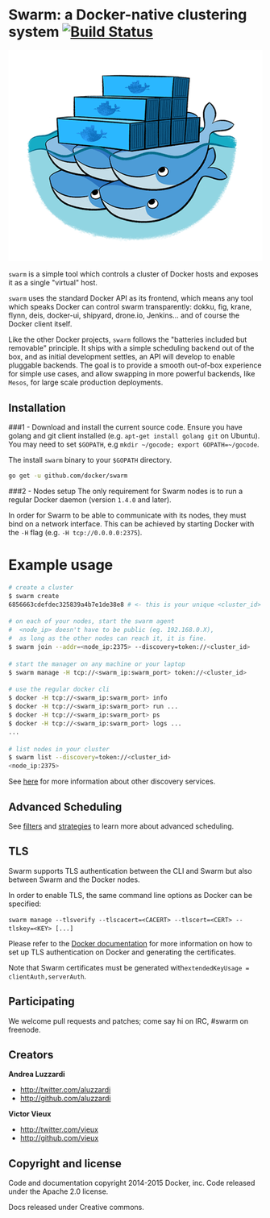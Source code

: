 # Swarm: a Docker-native clustering system [![Build Status](https://travis-ci.org/docker/swarm.svg?branch=master)](https://travis-ci.org/docker/swarm)

![Docker Swarm Logo](logo.png?raw=true "Docker Swarm Logo")

`swarm` is a simple tool which controls a cluster of Docker hosts and exposes it
as a single "virtual" host.

`swarm` uses the standard Docker API as its frontend, which means any tool which
speaks Docker can control swarm transparently: dokku, fig, krane, flynn, deis,
docker-ui, shipyard, drone.io, Jenkins... and of course the Docker client itself.

Like the other Docker projects, `swarm` follows the "batteries included but removable"
principle. It ships with a simple scheduling backend out of the box, and as initial
development settles, an API will develop to enable pluggable backends. The goal is
to provide a smooth out-of-box experience for simple use cases, and allow swapping
in more powerful backends, like `Mesos`, for large scale production deployments.

## Installation

###1 - Download and install the current source code.
Ensure you have golang and git client installed (e.g. `apt-get install golang git` on Ubuntu).
You may need to set `$GOPATH`, e.g `mkdir ~/gocode; export GOPATH=~/gocode`.

The install `swarm` binary to your `$GOPATH` directory.

```sh
go get -u github.com/docker/swarm
```

###2 - Nodes setup
The only requirement for Swarm nodes is to run a regular Docker daemon (version
`1.4.0` and later).

In order for Swarm to be able to communicate with its nodes, they must bind on a
network interface. This can be achieved by starting Docker with the `-H` flag
(e.g. `-H tcp://0.0.0.0:2375`).

# Example usage

```bash
# create a cluster
$ swarm create
6856663cdefdec325839a4b7e1de38e8 # <- this is your unique <cluster_id>

# on each of your nodes, start the swarm agent
#  <node_ip> doesn't have to be public (eg. 192.168.0.X),
#  as long as the other nodes can reach it, it is fine.
$ swarm join --addr=<node_ip:2375> --discovery=token://<cluster_id>

# start the manager on any machine or your laptop
$ swarm manage -H tcp://<swarm_ip:swarm_port> token://<cluster_id>

# use the regular docker cli
$ docker -H tcp://<swarm_ip:swarm_port> info
$ docker -H tcp://<swarm_ip:swarm_port> run ...
$ docker -H tcp://<swarm_ip:swarm_port> ps
$ docker -H tcp://<swarm_ip:swarm_port> logs ...
...

# list nodes in your cluster
$ swarm list --discovery=token://<cluster_id>
<node_ip:2375>
```

See [here](discovery) for more information about
other discovery services.

## Advanced Scheduling

See [filters](scheduler/filter) and [strategies](scheduler/strategy) to learn
more about advanced scheduling.

## TLS

Swarm supports TLS authentication between the CLI and Swarm but also between
Swarm and the Docker nodes.

In order to enable TLS, the same command line options as Docker can be specified:

`swarm manage --tlsverify --tlscacert=<CACERT> --tlscert=<CERT> --tlskey=<KEY> [...]`

Please refer to the [Docker documentation](https://docs.docker.com/articles/https/)
for more information on how to set up TLS authentication on Docker and generating
the certificates.

Note that Swarm certificates must be generated with`extendedKeyUsage = clientAuth,serverAuth`.

## Participating

We welcome pull requests and patches; come say hi on IRC, #swarm on freenode.

## Creators

**Andrea Luzzardi**

- <http://twitter.com/aluzzardi>
- <http://github.com/aluzzardi>

**Victor Vieux**

- <http://twitter.com/vieux>
- <http://github.com/vieux>

## Copyright and license

Code and documentation copyright 2014-2015 Docker, inc. Code released under the
Apache 2.0 license.

Docs released under Creative commons.

